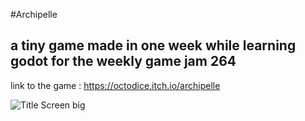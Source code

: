 #Archipelle

## a tiny game made in one week while learning godot for the weekly game jam 264

link to the game : https://octodice.itch.io/archipelle

![Title Screen big](https://user-images.githubusercontent.com/72278520/184361670-f4fdfc6b-a036-49a5-a19e-49e98db79eb3.png)
